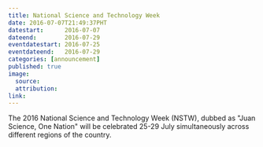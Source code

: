 ```yaml
---
title: National Science and Technology Week
date: 2016-07-07T21:49:37PHT
datestart:      2016-07-07
dateend:        2016-07-29
eventdatestart: 2016-07-25
eventdateend:   2016-07-29
categories: [announcement]
published: true
image:
  source: 
  attribution: 
link: 
---
```


The 2016 National Science and Technology Week (NSTW), dubbed as "Juan Science, One Nation" will be celebrated 25-29 July simultaneously across different regions of the country.
